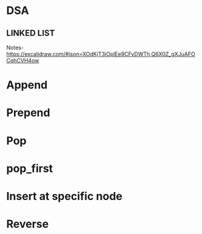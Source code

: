 # DSA

## LINKED LIST

Notes-https://excalidraw.com/#json=XOdKjT3iOplEe9CFvDWTh,Q6X0Z_gXJuAFOCqhCVH4ow

# Append
# Prepend
# Pop
# pop_first
# Insert at specific node
# Reverse 